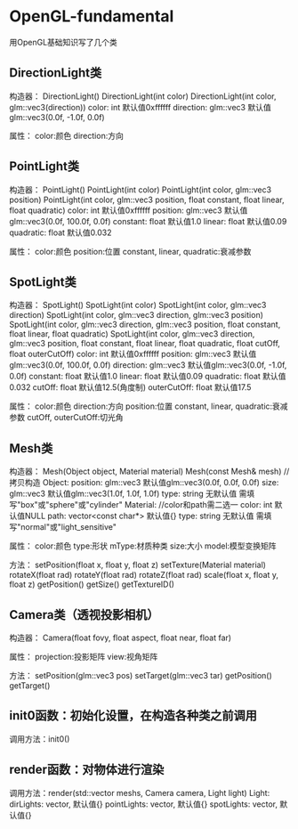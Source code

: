 # OpenGL-fundamental
用OpenGL基础知识写了几个类

DirectionLight类
-------------------------------------------------
构造器：
DirectionLight()
DirectionLight(int color)
DirectionLight(int color, glm::vec3(direction))
color: int 默认值0xffffff
direction: glm::vec3 默认值glm::vec3(0.0f, -1.0f, 0.0f)

属性：
color:颜色
direction:方向


PointLight类
-------------------------------------------------
构造器：
PointLight()
PointLight(int color)
PointLight(int color, glm::vec3 position)
PointLight(int color, glm::vec3 position, float constant, float linear, float quadratic)
color: int 默认值0xffffff
position: glm::vec3 默认值glm::vec3(0.0f, 100.0f, 0.0f)
constant: float 默认值1.0
linear: float 默认值0.09
quadratic: float 默认值0.032

属性：
color:颜色
position:位置
constant, linear, quadratic:衰减参数


SpotLight类
-------------------------------------------------
构造器：
SpotLight()
SpotLight(int color)
SpotLight(int color, glm::vec3 direction)
SpotLight(int color, glm::vec3 direction, glm::vec3 position)
SpotLight(int color, glm::vec3 direction, glm::vec3 position, float constant, float linear, float quadratic)
SpotLight(int color, glm::vec3 direction, glm::vec3 position, float constant, float linear, float quadratic, float cutOff, float outerCutOff)
color: int 默认值0xffffff
position: glm::vec3 默认值glm::vec3(0.0f, 100.0f, 0.0f)
direction: glm::vec3 默认值glm::vec3(0.0f, -1.0f, 0.0f)
constant: float 默认值1.0
linear: float 默认值0.09
quadratic: float 默认值0.032
cutOff: float 默认值12.5(角度制)
outerCutOff: float 默认值17.5

属性：
color:颜色
direction:方向
position:位置
constant, linear, quadratic:衰减参数
cutOff, outerCutOff:切光角


Mesh类
-------------------------------------------------
构造器：
Mesh(Object object, Material material)
Mesh(const Mesh& mesh) //拷贝构造
Object:
position: glm::vec3 默认值glm::vec3(0.0f, 0.0f, 0.0f)
size: glm::vec3 默认值glm::vec3(1.0f, 1.0f, 1.0f)
type: string 无默认值 需填写"box"或"sphere"或"cylinder"
Material: //color和path需二选一
color: int 默认值NULL
path: vector<const char*> 默认值{}
type: string 无默认值 需填写"normal"或"light_sensitive"

属性：
color:颜色
type:形状
mType:材质种类
size:大小
model:模型变换矩阵

方法：
setPosition(float x, float y, float z)
setTexture(Material material)
rotateX(float rad)
rotateY(float rad)
rotateZ(float rad)
scale(float x, float y, float z)
getPosition()
getSize()
getTextureID()


Camera类（透视投影相机）
-------------------------------------------------
构造器：
Camera(float fovy, float aspect, float near, float far)

属性：
projection:投影矩阵
view:视角矩阵

方法：
setPosition(glm::vec3 pos)
setTarget(glm::vec3 tar)
getPosition()
getTarget()


init0函数：初始化设置，在构造各种类之前调用
-------------------------------------------------
调用方法：init0()

render函数：对物体进行渲染
-------------------------------------------------
调用方法：render(std::vector<Mesh> meshs, Camera camera, Light light)
Light:
dirLights: vector<DirectionLight>, 默认值{}
pointLights: vector<PointLight>, 默认值{}
spotLights: vector<SpotLight>, 默认值{}
